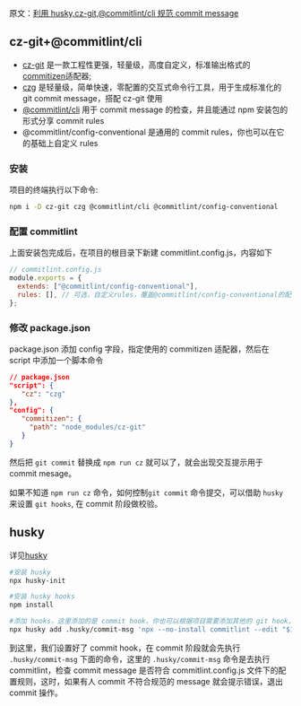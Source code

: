原文：[利用 husky,cz-git,@commitlint/cli 规范 commit message](https://zhuanlan.zhihu.com/p/542568185)

## cz-git+@commitlint/cli

- [cz-git](https://cz-git.qbb.sh/zh/) 是一款工程性更强，轻量级，高度自定义，标准输出格式的[commitizen](https://github.com/commitizen/cz-cli)适配器;
- [czg](https://cz-git.qbb.sh/zh/cli/) 是轻量级，简单快速，零配置的交互式命令行工具，用于生成标准化的 git commit message，搭配 cz-git 使用
- [@commitlint/cli](https://commitlint.js.org/#/) 用于 commit message 的检查，并且能通过 npm 安装包的形式分享 commit rules
- @commitlint/config-conventional 是通用的 commit rules，你也可以在它的基础上自定义 rules

### 安装

项目的终端执行以下命令:

```bash
npm i -D cz-git czg @commitlint/cli @commitlint/config-conventional
```

### 配置 commitlint

上面安装包完成后，在项目的根目录下新建 commitlint.config.js，内容如下

```js
// commitlint.config.js
module.exports = {
  extends: ["@commitlint/config-conventional"],
  rules: [], // 可选，自定义rules，覆盖@commitlint/config-conventional的配置
};
```

### 修改 package.json

package.json 添加 config 字段，指定使用的 commitizen 适配器，然后在 script 中添加一个脚本命令

```json
// package.json
"script": {
   "cz": "czg"
},
"config": {
   "commitizen": {
     "path": "node_modules/cz-git"
   }
}
```

然后把 `git commit` 替换成 `npm run cz` 就可以了，就会出现交互提示用于 commit mesage。

如果不知道 `npm run cz` 命令，如何控制`git commit` 命令提交，可以借助 `husky` 来设置 `git hooks`, 在 commit 阶段做校验。

## husky

详见[husky](./规范代码格式.md)

```bash
#安装 husky
npx husky-init

#安装 husky hooks
npm install

#添加 hooks，这里添加的是 commit hook，你也可以根据项目需要添加其他的 git hook，例如 pre-commit
npx husky add .husky/commit-msg 'npx --no-install commitlint --edit "$1"'
```

到这里，我们设置好了 commit hook，在 commit 阶段就会先执行 `.husky/commit-msg` 下面的命令，这里的 `.husky/commit-msg` 命令是去执行 commitlint，检查 commit message 是否符合 commitlint.config.js 文件下的配置规则，这时，如果有人 commit 不符合规范的 message 就会提示错误，退出 commit 操作。
